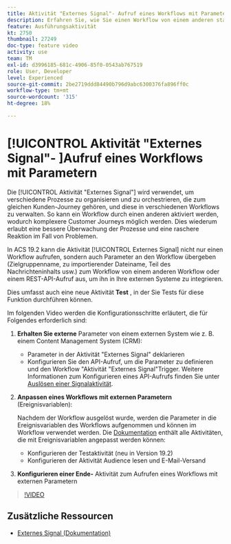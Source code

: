 ```yaml
---
title: Aktivität "Externes Signal"- Aufruf eines Workflows mit Parametern
description: Erfahren Sie, wie Sie einen Workflow von einem anderen starten, um komplexere Journey zu unterstützen und gleichzeitig in der Lage sind, Probleme besser zu überwachen und besser auf sie zu reagieren.
feature: Ausführungsaktivität
kt: 2750
thumbnail: 27249
doc-type: feature video
activity: use
team: TM
exl-id: d3996185-681c-4906-85f0-0543ab767519
role: User, Developer
level: Experienced
source-git-commit: 2be2719ddd84490b796d9abc6300376fa896ff0c
workflow-type: tm+mt
source-wordcount: '315'
ht-degree: 18%

---
```


# [!UICONTROL Aktivität &quot;Externes Signal&quot;-  ]Aufruf eines Workflows mit Parametern

Die [!UICONTROL Aktivität &quot;Externes Signal&quot;] wird verwendet, um verschiedene Prozesse zu organisieren und zu orchestrieren, die zum gleichen Kunden-Journey gehören, und diese in verschiedenen Workflows zu verwalten. So kann ein Workflow durch einen anderen aktiviert werden, wodurch komplexere Customer Journeys möglich werden. Dies wiederum erlaubt eine bessere Überwachung der Prozesse und eine raschere Reaktion im Fall von Problemen.

In ACS 19.2 kann die Aktivität [!UICONTROL Externes Signal] nicht nur einen Workflow aufrufen, sondern auch Parameter an den Workflow übergeben (Zielgruppenname, zu importierender Dateiname, Teil des Nachrichteninhalts usw.) zum Workflow von einem anderen Workflow oder einem REST-API-Aufruf aus, um ihn in Ihre externen Systeme zu integrieren.

Dies umfasst auch eine neue Aktivität **Test** , in der Sie Tests für diese Funktion durchführen können.

Im folgenden Video werden die Konfigurationsschritte erläutert, die für Folgendes erforderlich sind:

1. **Erhalten Sie externe** Parameter von einem externen System wie z. B. einem Content Management System (CRM):

   * Parameter in der Aktivität &quot;Externes Signal&quot; deklarieren
   * Konfigurieren Sie den API-Aufruf, um die Parameter zu definieren und den Workflow &quot;Aktivität &quot;Externes Signal&quot;Trigger. Weitere Informationen zum Konfigurieren eines API-Aufrufs finden Sie unter [Auslösen einer Signalaktivität](https://docs.campaign.adobe.com/doc/standard/en/api/ACS_API.html#triggering-a-signal-activity).

1. **Anpassen eines Workflows mit externen Parametern**  (Ereignisvariablen):

   Nachdem der Workflow ausgelöst wurde, werden die Parameter in die Ereignisvariablen des Workflows aufgenommen und können im Workflow verwendet werden. Die [Dokumentation](https://helpx.adobe.com/campaign/standard/automating/using/calling-a-workflow-with-external-parameters.html) enthält alle Aktivitäten, die mit Ereignisvariablen angepasst werden können:

   * Konfigurieren der Testaktivität (neu in Version 19.2)
   * Konfigurieren der Aktivität Audience lesen und E-Mail-Versand

1. **Konfigurieren einer Ende-** Aktivität zum Aufrufen eines Workflows mit externen Parametern

>[!VIDEO](https://video.tv.adobe.com/v/27249/?quality=12)

## Zusätzliche Ressourcen

* [Externes Signal (Dokumentation)](https://experienceleague.adobe.com/docs/campaign-standard/using/managing-processes-and-data/calling-workflow-external-parameters/calling-a-workflow-with-external-parameters.html)
